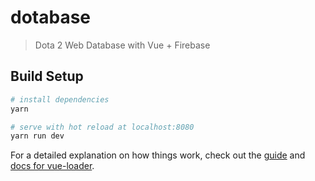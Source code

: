 # dotabase

> Dota 2 Web Database with Vue + Firebase

## Build Setup

``` bash
# install dependencies
yarn

# serve with hot reload at localhost:8080
yarn run dev
```

For a detailed explanation on how things work, check out the [guide](http://vuejs-templates.github.io/webpack/) and [docs for vue-loader](http://vuejs.github.io/vue-loader).
